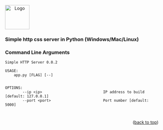 
<a name="Simple http server"></a>
<br />
<div>
  <a  align="center" href="https://github.com/github_username/repo_name">
    <img  align="center" src="favicon.ico" alt="Logo" width="80" height="80">
  </a>

<h3>Simple http css server in Python (Windows/Mac/Linux)</h3>

### Command Line Arguments
```
Simple HTTP Server 0.0.2

USAGE:
    app.py [FLAG] [--]


OPTIONS:
        --ip <ip>                            IP address to build [default: 127.0.0.1]
        --port <port>                        Port number [default: 5000]



```


<p align="right">(<a href="#readme-top">back to top</a>)</p>



